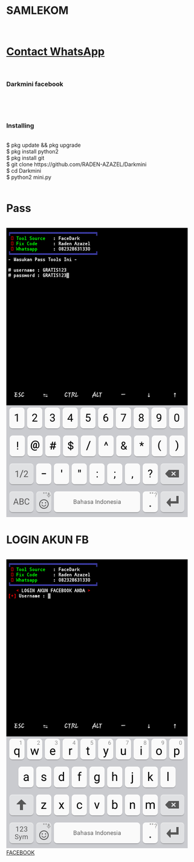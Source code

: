 
# SAMLEKOM
<br><h1><a href="https://wa.me/6282328631330?text=Hello%20">Contact WhatsApp </a></h1><br><h3> Darkmini facebook</h3><br>
<br><br>
<h3>Installing</h3><br>
$ pkg update && pkg upgrade<br>
$ pkg install python2<br>
$ pkg install git<br>
$ git clone https://github.com/RADEN-AZAZEL/Darkmini<br>
$ cd Darkmini<br>
$ python2 mini.py<br><br>
<h1>Pass</h1><br>
<img src="https://github.com/RADEN-AZAZEL/Darkmini/blob/master/Pass-1.png"/>
<br><h1>LOGIN AKUN FB</h1><br>
<img src="https://github.com/RADEN-AZAZEL/Darkmini/blob/master/Login.png"/>
<a href ="https://www.facebook.com/ifthy.farikha">FACEBOOK</a>


